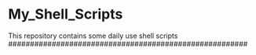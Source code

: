 # My_Shell_Scripts
This repository contains some daily use shell scripts
#######################################################
